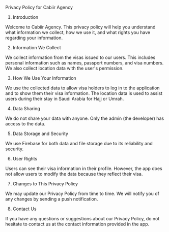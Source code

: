Privacy Policy for Cabiir Agency

1. Introduction

Welcome to Cabiir Agency. This privacy policy will help you understand what information we collect, how we use it, and what rights you have regarding your information.

2. Information We Collect

We collect information from the visas issued to our users. This includes personal information such as names, passport numbers, and visa numbers. We also collect location data with the user's permission.

3. How We Use Your Information

We use the collected data to allow visa holders to log in to the application and to show them their visa information. The location data is used to assist users during their stay in Saudi Arabia for Hajj or Umrah.

4. Data Sharing

We do not share your data with anyone. Only the admin (the developer) has access to the data.

5. Data Storage and Security

We use Firebase for both data and file storage due to its reliability and security.

6. User Rights

Users can see their visa information in their profile. However, the app does not allow users to modify the data because they reflect their visa.

7. Changes to This Privacy Policy

We may update our Privacy Policy from time to time. We will notify you of any changes by sending a push notification.

8. Contact Us

If you have any questions or suggestions about our Privacy Policy, do not hesitate to contact us at the contact information provided in the app.
